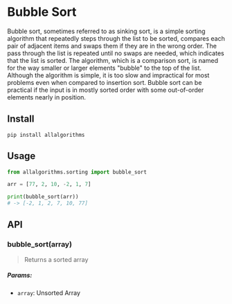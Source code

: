 # Bubble Sort

Bubble sort, sometimes referred to as sinking sort, is a simple sorting algorithm that repeatedly steps through the list to be sorted, compares each pair of adjacent items and swaps them if they are in the wrong order. The pass through the list is repeated until no swaps are needed, which indicates that the list is sorted. The algorithm, which is a comparison sort, is named for the way smaller or larger elements "bubble" to the top of the list. Although the algorithm is simple, it is too slow and impractical for most problems even when compared to insertion sort. Bubble sort can be practical if the input is in mostly sorted order with some out-of-order elements nearly in position.

## Install

```
pip install allalgorithms
```

## Usage

```py
from allalgorithms.sorting import bubble_sort

arr = [77, 2, 10, -2, 1, 7]

print(bubble_sort(arr))
# -> [-2, 1, 2, 7, 10, 77]
```

## API

### bubble_sort(array)

> Returns a sorted array

##### Params:

- `array`: Unsorted Array
